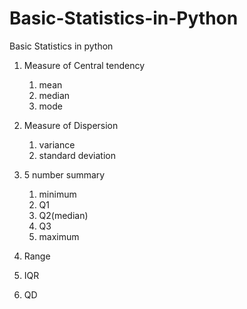 # Basic-Statistics-in-Python

Basic Statistics in python

  1. Measure of Central tendency
     1. mean
     2. median
     3. mode
     
  2. Measure of Dispersion
     1. variance
     2. standard deviation
     
  3. 5 number summary
     1. minimum
     2. Q1
     3. Q2(median)
     4. Q3
     5. maximum
     
  4. Range
  5. IQR
  6. QD
